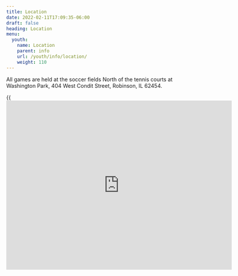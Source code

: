 ```yaml
---
title: Location
date: 2022-02-11T17:09:35-06:00
draft: false
heading: Location
menu:
  youth:
    name: Location
    parent: info
    url: /youth/info/location/
    weight: 110
---
```

All games are held at the soccer fields North of the tennis courts at Washington Park, 404 West Condit Street, Robinson, IL 62454.

{{ <iframe src="https://www.google.com/maps/embed?pb=!1m18!1m12!1m3!1d1198.120206278188!2d-87.7448505089323!3d39.0118449213511!2m3!1f0!2f0!3f0!3m2!1i1024!2i768!4f13.1!3m3!1m2!1s0x88726d4f995995d7%3A0x813f006d45e8c155!2sRobinson%20Youth%20League%20Soccer%20Fields!5e1!3m2!1sen!2sus!4v1647462132893!5m2!1sen!2sus" width="600" height="450" style="border:0;" allowfullscreen="" loading="lazy"> }}